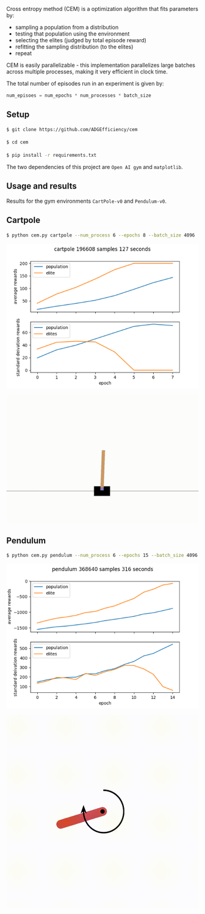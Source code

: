 Cross entropy method (CEM) is a optimization algorithm that fits parameters by:
- sampling a population from a distribution
- testing that population using the environment
- selecting the elites (judged by total episode reward)
- refitting the sampling distribution (to the elites)
- repeat

CEM is easily parallelizable - this implementation parallelizes large batches across multiple processes, making it very efficient in clock time.

The total number of episodes run in an experiment is given by:

```python
num_episoes = num_epochs * num_processes * batch_size
```

## Setup

```bash
$ git clone https://github.com/ADGEfficiency/cem

$ cd cem

$ pip install -r requirements.txt
```

The two dependencies of this project are `Open AI gym` and `matplotlib`.

## Usage and results

Results for the gym environments `CartPole-v0` and `Pendulum-v0`.

## Cartpole 
```bash
$ python cem.py cartpole --num_process 6 --epochs 8 --batch_size 4096
```

![](assets/cartpole.png)

![](assets/cartpole.gif)

## Pendulum 

```bash
$ python cem.py pendulum --num_process 6 --epochs 15 --batch_size 4096
```

![](assets/pendulum.png)

![](assets/pendulum.gif)
